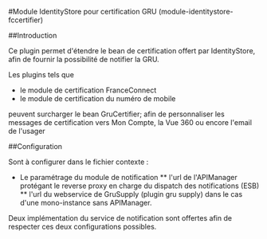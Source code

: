 #Module IdentityStore pour certification GRU (module-identitystore-fccertifier)

##Introduction

Ce plugin permet d'étendre le bean de certification offert par IdentityStore, afin de fournir la possibilité de notifier la GRU.

Les plugins tels que 

* le module de certification FranceConnect
* le module de certification du numéro de mobile

peuvent surcharger le bean GruCertifier; afin de personnaliser les messages de certification vers Mon Compte, la Vue 360 ou encore l'email de l'usager

##Configuration

Sont à configurer dans le fichier contexte :
 
* Le paramétrage du module de notification
** l'url de l'APIManager protégant le reverse proxy en charge du dispatch des notifications (ESB)
** l'url du webservice de GruSupply (plugin gru supply) dans le cas d'une mono-instance sans APIManager.

Deux implémentation du service de notification sont offertes afin de respecter ces deux configurations possibles. 
